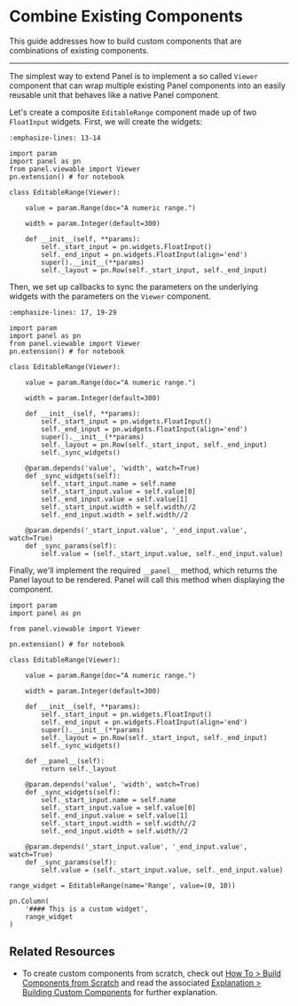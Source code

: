 # Combine Existing Components

This guide addresses how to build custom components that are combinations of existing components.

---

The simplest way to extend Panel is to implement a so called `Viewer` component that can wrap multiple existing Panel components into an easily reusable unit that behaves like a native Panel component.

Let's create a composite `EditableRange` component made up of two `FloatInput` widgets. First, we will create the widgets:

``` {code-block} python
:emphasize-lines: 13-14

import param
import panel as pn
from panel.viewable import Viewer
pn.extension() # for notebook

class EditableRange(Viewer):

    value = param.Range(doc="A numeric range.")

    width = param.Integer(default=300)

    def __init__(self, **params):
        self._start_input = pn.widgets.FloatInput()
        self._end_input = pn.widgets.FloatInput(align='end')
        super().__init__(**params)
        self._layout = pn.Row(self._start_input, self._end_input)
```

Then, we set up callbacks to sync the parameters on the underlying widgets with the parameters on the `Viewer` component.

``` {code-block} python
:emphasize-lines: 17, 19-29

import param
import panel as pn
from panel.viewable import Viewer
pn.extension() # for notebook

class EditableRange(Viewer):

    value = param.Range(doc="A numeric range.")

    width = param.Integer(default=300)

    def __init__(self, **params):
        self._start_input = pn.widgets.FloatInput()
        self._end_input = pn.widgets.FloatInput(align='end')
        super().__init__(**params)
        self._layout = pn.Row(self._start_input, self._end_input)
        self._sync_widgets()

    @param.depends('value', 'width', watch=True)
    def _sync_widgets(self):
        self._start_input.name = self.name
        self._start_input.value = self.value[0]
        self._end_input.value = self.value[1]
        self._start_input.width = self.width//2
        self._end_input.width = self.width//2

    @param.depends('_start_input.value', '_end_input.value', watch=True)
    def _sync_params(self):
        self.value = (self._start_input.value, self._end_input.value)

```

Finally, we'll implement the required ``__panel__`` method, which returns the Panel layout to be rendered. Panel will call this method when displaying the component.

```{pyodide}
import param
import panel as pn

from panel.viewable import Viewer

pn.extension() # for notebook

class EditableRange(Viewer):

    value = param.Range(doc="A numeric range.")

    width = param.Integer(default=300)

    def __init__(self, **params):
        self._start_input = pn.widgets.FloatInput()
        self._end_input = pn.widgets.FloatInput(align='end')
        super().__init__(**params)
        self._layout = pn.Row(self._start_input, self._end_input)
        self._sync_widgets()

    def __panel__(self):
        return self._layout

    @param.depends('value', 'width', watch=True)
    def _sync_widgets(self):
        self._start_input.name = self.name
        self._start_input.value = self.value[0]
        self._end_input.value = self.value[1]
        self._start_input.width = self.width//2
        self._end_input.width = self.width//2

    @param.depends('_start_input.value', '_end_input.value', watch=True)
    def _sync_params(self):
        self.value = (self._start_input.value, self._end_input.value)

range_widget = EditableRange(name='Range', value=(0, 10))

pn.Column(
    '#### This is a custom widget',
    range_widget
)
```

## Related Resources

- To create custom components from scratch, check out [How To > Build Components from Scratch](./reactive_html/reactive_html_widgets.md) and read the associated [Explanation > Building Custom Components](../../explanation/components/reactive_html_components.md) for further explanation.
